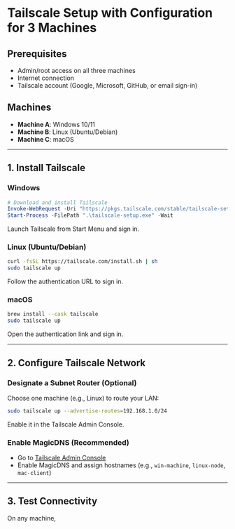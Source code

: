 # Tailscale Setup with Configuration for 3 Machines

## Prerequisites
- Admin/root access on all three machines
- Internet connection
- Tailscale account (Google, Microsoft, GitHub, or email sign-in)

## Machines
- **Machine A**: Windows 10/11
- **Machine B**: Linux (Ubuntu/Debian)
- **Machine C**: macOS

---

## 1. Install Tailscale

### Windows
```powershell
# Download and install Tailscale
Invoke-WebRequest -Uri "https://pkgs.tailscale.com/stable/tailscale-setup-latest.exe" -OutFile "tailscale-setup.exe"
Start-Process -FilePath ".\tailscale-setup.exe" -Wait
```

Launch Tailscale from Start Menu and sign in.

### Linux (Ubuntu/Debian)
```bash
curl -fsSL https://tailscale.com/install.sh | sh
sudo tailscale up
```
Follow the authentication URL to sign in.

### macOS
```bash
brew install --cask tailscale
sudo tailscale up
```

Open the authentication link and sign in.

---

## 2. Configure Tailscale Network

### Designate a Subnet Router (Optional)
Choose one machine (e.g., Linux) to route your LAN:
```bash
sudo tailscale up --advertise-routes=192.168.1.0/24
```
Enable it in the Tailscale Admin Console.

### Enable MagicDNS (Recommended)
- Go to [Tailscale Admin Console](https://login.tailscale.com/admin/dns)
- Enable MagicDNS and assign hostnames (e.g., `win-machine`, `linux-node`, `mac-client`)

---

## 3. Test Connectivity
On any machine,
